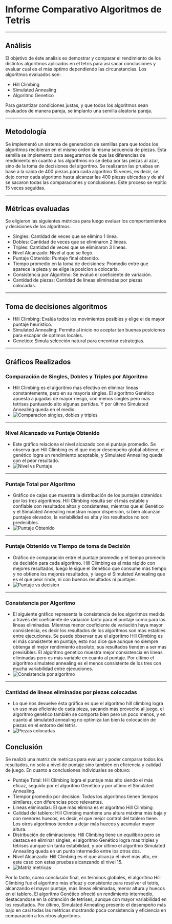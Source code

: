 # Informe Comparativo Algoritmos de Tetris
___
## Análisis
El objetivo de éste analisis es demostrar y comparar el rendimiento de los distintos 
algoritmos aplicados en el tetris para así sacar conclusiones y evaluar cual es el más óptimo dependiendo las circunstancias. 
Los algoritmos evaluados son:
- Hill Climbing
- Simulated Annealing
- Algoritmo Genetico

Para garantizar condiciones justas, y que todos los algoritmos sean evaluados de manera pareja, se implanto una semilla aleatoria pareja. 
___
## Metodología
Se implementó un sistema de generacion de semillas para que todos los algoritmos recibieran en el mismo orden la misma secuencia de piezas. 
Esta semilla se implemento para asegurarnos de que las diferencias de rendimiento en cuanto a los algoritmos no se deba por las piezas al azar, 
sino de la toma de decisiones del algoritmo. Se realizaron las pruebas en base a la caida de 400 piezas para cada algoritmo 15 veces, es decir, se dejo correr cada algoritmo hasta alcanzar las 400 piezas ubicadas y de ahi se sacaron todas las comparaciones y conclusiones. Este proceso se repitio 15 veces seguidas. 
___
## Métricas evaluadas
Se eligieron las siguientes métricas para luego evaluar los comportamientos y decisiones de los algoritmos. 
- Singles: Cantidad de veces que se elimino 1 linea.
- Dobles: Cantidad de veces que se eliminaron 2 lineas.
- Triples: Cantidad de veces que se eliminaron 3 lineas.
- Nivel Alcanzado: Nivel al que se llegó.
- Puntaje Obtenido: Puntaje final obtenido.
- Tiempo promedio en la toma de decisiones: Promedio entre que aparece la pieza y se elige la posicion a colocarla.
- Consistencia por Algoritmo: Se evaluó el coeficiente de variación.
- Cantidad de piezas: Cantidad de líneas eliminadas por piezas colocadas.

___
## Toma de decisiones algoritmos
- Hill Climbing: Evalúa todos los movimientos posibles y elige el de mayor puntaje heurístico.
- Simulated Annealing: Permite al inicio no aceptar tan buenas posiciones para escapar de optimos locales.
- Genetico: Simula selección natural para encontrar estrategias.
___
## Gráficos Realizados
### Comparación de Singles, Dobles y Triples por Algoritmo
- Hill Climbing es el algoritmo mas efectivo en eliminar lineas constantemente, pero en su mayoria singles. El algoritmo Genético apuesta a jugadas de mayor riesgo, con menos singles pero mas tetrises puntuando alto algunas partidas. Y por último Simulated Annealing queda en el medio. 
- ![Comparacion singles, dobles y  triples](/docs/busqueda_local/images/cant_lineas_eliminadas.png)
___
### Nivel Alcanzado vs Puntaje Obtenido
- Este gráfico relaciona el nivel alcazado con el puntaje promedio. Se observa que Hill Climbing es el que mejor desempeño global obtiene, el genético logra un rendimiento aceptable, y Simulated Annealing queda con el peor resultado.
- ![Nivel vs Puntaje](/docs/busqueda_local/images/puntaje_vs_nivel.png)
___
### Puntaje Total por Algoritmo
- Gráfico de cajas que muestra la distribución de los puntajes obtenidos por los tres algoritmos. Hill Climbing resulta ser el más estable y confiable con resultados altos y consistentes, mientras que el Genético y el Simulated Annealing muestran mayor dispersión, si bien alcanzan puntajes elevados, la variabilidad es alta y los resultados no son predecibles. 
- ![Puntaje Obtenido](/docs/busqueda_local/images/total_puntaje.png)
___
### Puntaje Obtenido vs Tiempo de toma de Decisión
- Gráfico de comparación entre el puntaje promedio y el tiempo promedio de decisión para cada algoritmo. Hill Climbing es el más rápido con mejores resultados, luego le sigue el Genético que consume más tiempo y no obtiene los mejores resultados, y luego el Simulated Annealing que es el que peor rinde, ni con buenos resultados ni puntajes.
- ![Puntaje vs decision](/docs/busqueda_local/images/tiempo_vs_puntaje.png)
___
### Consistencia por Algoritmo
- El siguiente gráfico representa la consistencia de los algoritmos medida a través del coeficiente de variación tanto para el puntaje como para las líneas eliminadas. Mientras menor coeficiente de variación haya mayor consistencia, es decir los resultados de los algoritmos son mas estables entre ejecuciones. Se puede observar que el algoritmo Hill Climbing es el más consistente en puntaje, esto nos dice que aunque no siempre obtenga el mejor rendimiento absoluto, sus resultados tienden a ser mas previsibles. El algoritmo genético muestra mejor consistencia en líneas eliminadas pero es más variable en cuanto al puntaje. Por ultimo el algoritmo simulated annealing es el menos consistente de los tres con mucha variabilidad entre ejecuciones.
- ![Consistencia por algoritmo](/docs/busqueda_local/images/consistencia.png)
___
### Cantidad de líneas eliminadas por piezas colocadas
- Lo que nos devuelve ésta gráfica es que el algoritmo hill climbing logra un uso mas eficiente de cada pieza, sacando más provecho al juego, el algoritmo genético también se comporta bien pero un poco menos, y en cuanto al simulated annealing no optimiza tan bien la colocación de piezas en el entorno del tetris.
- ![Piezas colocadas](/docs/busqueda_local/images/piezas_lineas.png)

## Conclusión
Se realizó una matriz de metricas para evaluar y poder comparar todos los resultados, no solo a nivel de puntaje sino también en eficiencia y calidad de juego. En cuanto a conclusiones individuales se obtuvo: 
- Puntaje Total: Hill Climbing logra el puntaje más alto siendo el más eficaz, seguido por el algoritmo Genético y por ultimo el Simulated Annealing. 
- Tiempor promedio por decision: Todos los algoritmos tienen tiempos similares, con diferencias poco relevantes.
- Lineas eliminadas: El que más elimina es el algoritmo Hill Climbing
- Calidad del tablero: Hill Climbing mantiene una altura máxima más baja y con menores huecos, es decir, el que mejor control del tablero tiene. Los otros algoritmos tienden a dejar más huecos y acumular mayor altura.
- Distribución de eliminaciones: Hill Climbing tiene un equilibrio pero se destaca en eliminar singles, el algoritmo Genético logra mas triples y tetrises aunque sin tanta estabilidad, y por último el algoritmo Simulated Annealing queda en un punto intermedio entre los otros dos.
- Nivel Alcanzado: Hill Climbing es el que alcanza el nivel más alto, en este caso con estas pruebas alcanzando el nivel 15.
- ![Matriz metricas](/docs/busqueda_local/images/heatmap.png)

Por lo tanto, como conclusión final, en terminos globales, el algoritmo Hill Climbing fue el algoritmo más eficaz y consistente para resolver el tetris, alcanzando el mayor puntaje, más líneas eliminadas, menor altura y huecos en el tablero. El algoritmo Genético ofreció un rendimiento intermedio, destacandose en la obtención de tetrises, aunque con mayor variabilidad en los resultados. Por último, Simulated Annealing presento el desempeño más bajo en casi todas las métricas mostrando poca consistencia y eficiencia en comparación a los otros algoritmos. 

